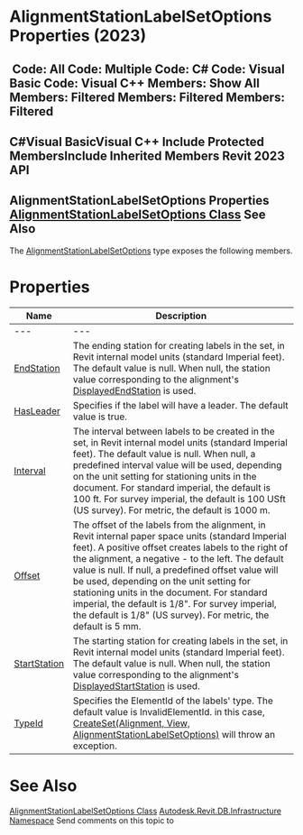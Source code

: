 # AlignmentStationLabelSetOptions Properties (2023)

﻿
 Code: All Code: Multiple Code: C# Code: Visual Basic Code: Visual C++  Members: Show All Members: Filtered Members: Filtered Members: Filtered   
---  
C#Visual BasicVisual C++
Include Protected MembersInclude Inherited Members
Revit 2023 API  
---  
AlignmentStationLabelSetOptions Properties  
[AlignmentStationLabelSetOptions Class](15f4337d-738d-ec32-e7bc-4f2c569f4c59.md "AlignmentStationLabelSetOptions Class") See Also  
---  
The [AlignmentStationLabelSetOptions](15f4337d-738d-ec32-e7bc-4f2c569f4c59.md "AlignmentStationLabelSetOptions Class") type exposes the following members.
# Properties
| Name | Description |
| --- | --- |
| --- | --- | --- |
| [EndStation](cffc9f55-aad7-6af3-2fcd-2c4499171749.md "EndStation Property") | The ending station for creating labels in the set, in Revit internal model units (standard Imperial feet). The default value is null. When null, the station value corresponding to the alignment's [DisplayedEndStation](cfde7e75-8057-a6d2-4493-428a035af8e0.md "DisplayedEndStation Property") is used. |
| [HasLeader](5ef84857-1ef1-6287-b5cc-231a314ad0db.md "HasLeader Property") | Specifies if the label will have a leader. The default value is true. |
| [Interval](ea9ccd2c-89fd-0fa1-d179-887a204c78e4.md "Interval Property") | The interval between labels to be created in the set, in Revit internal model units (standard Imperial feet). The default value is null. When null, a predefined interval value will be used, depending on the unit setting for stationing units in the document. For standard imperial, the default is 100 ft. For survey imperial, the default is 100 USft (US survey). For metric, the default is 1000 m. |
| [Offset](896fafc5-2e25-8ecb-be66-297e2a46f8b6.md "Offset Property") | The offset of the labels from the alignment, in Revit internal paper space units (standard Imperial feet). A positive offset creates labels to the right of the alignment, a negative - to the left. The default value is null. If null, a predefined offset value will be used, depending on the unit setting for stationing units in the document. For standard imperial, the default is 1/8". For survey imperial, the default is 1/8" (US survey). For metric, the default is 5 mm. |
| [StartStation](5c74eaa0-bca8-10a8-a901-78de4111477b.md "StartStation Property") | The starting station for creating labels in the set, in Revit internal model units (standard Imperial feet). The default value is null. When null, the station value corresponding to the alignment's [DisplayedStartStation](0a17ad4e-4a52-a955-c1af-882e2123bf49.md "DisplayedStartStation Property") is used. |
| [TypeId](5b0dfa5d-bc2f-b097-a8d6-c5e78c569add.md "TypeId Property") | Specifies the ElementId of the labels' type. The default value is InvalidElementId. in this case, [CreateSet(Alignment, View, AlignmentStationLabelSetOptions)](bbb3fb20-cbc6-f6aa-cc23-ae7ad73747b3.md "CreateSet Method") will throw an exception. |

# See Also
[AlignmentStationLabelSetOptions Class](15f4337d-738d-ec32-e7bc-4f2c569f4c59.md "AlignmentStationLabelSetOptions Class")
[Autodesk.Revit.DB.Infrastructure Namespace](cedea963-42a0-acf8-0f0e-5477c4212ae9.md "Autodesk.Revit.DB.Infrastructure Namespace")
Send comments on this topic to 